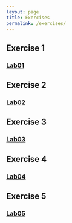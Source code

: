 ```yaml
---
layout: page
title: Exercises
permalink: /exercises/
---
```

## Exercise 1
### [Lab01](Lab01.html)

## Exercise 2
### [Lab02](Lab02.html)

## Exercise 3
### [Lab03](Lab03.html)

## Exercise 4
### [Lab04](Lab04.html)

## Exercise 5
### [Lab05](Lab05.html)
